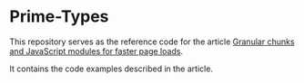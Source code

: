 # Prime-Types

This repository serves as the reference code for the article [Granular chunks and JavaScript modules for faster page loads](https://dev.to/yoriiis/granular-chunks-and-javascript-modules-for-faster-page-loads-4pd9).

It contains the code examples described in the article.
